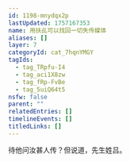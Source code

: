 ```yaml
---
id: 1198-mnydqx2p
lastUpdated: 1757167353
name: 用扶乩可以找回一切失传媒体
aliases: []
layer: 7
categoryId: cat_7hqnYMGY
tagIds:
  - tag_TRpfu-I4
  - tag_aci1X8zw
  - tag_fRp-FvBe
  - tag_5uiQ64t5
nsfw: false
parent: ""
relatedEntries: []
timelineEvents: []
titledLinks: []
---
```


待他问汝甚人传？但说道，先生姓吕。